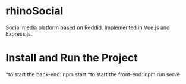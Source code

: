 # rhinoSocial
Social media platform based on Reddid.
Implemented in Vue.js and Express.js.

# Install and Run the Project
*to start the back-end: npm start
*to start the front-end: npm run serve
